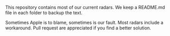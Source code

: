 This repository contains most of our current radars. We keep a README.md file in each folder to backup the text.


Sometimes Apple is to blame, sometimes is our fault. Most radars include a workaround. Pull request are appreciated if you find a better solution.